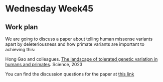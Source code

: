 # Wednesday Week45

## Work plan

We are going to discuss a paper about telling human missense variants apart by deleteriousness and how primate variants are important to achieving this:

Hong Gao and colleagues. [The landscape of tolerated genetic variation in humans and primates](https://www.science.org/doi/10.1126/science.abn8197). Science, 2023

You can find the discussion questions for the paper at [this link](https://docs.google.com/document/d/1FUqpsH6DrUzHRKYIs3R5AG-J6DABQO8cBJvWM_Lfy5g)
